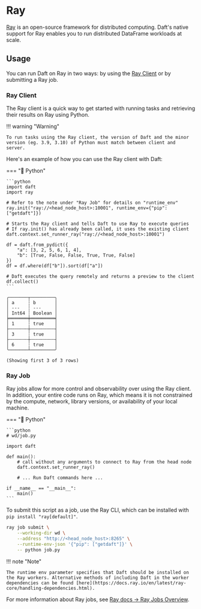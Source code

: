 # Ray

[Ray](https://docs.ray.io/en/latest/ray-overview/index.html) is an open-source framework for distributed computing. Daft's native support for Ray enables you to run distributed DataFrame workloads at scale.

## Usage

You can run Daft on Ray in two ways: by using the [Ray Client](https://docs.ray.io/en/latest/cluster/running-applications/job-submission/ray-client.html) or by submitting a Ray job.

### Ray Client

The Ray client is a quick way to get started with running tasks and retrieving their results on Ray using Python.

!!! warning "Warning"

    To run tasks using the Ray client, the version of Daft and the minor version (eg. 3.9, 3.10) of Python must match between client and server.

Here's an example of how you can use the Ray client with Daft:

=== "🐍 Python"

    ```python
    import daft
    import ray

    # Refer to the note under "Ray Job" for details on "runtime_env"
    ray.init("ray://<head_node_host>:10001", runtime_env={"pip": ["getdaft"]})

    # Starts the Ray client and tells Daft to use Ray to execute queries
    # If ray.init() has already been called, it uses the existing client
    daft.context.set_runner_ray("ray://<head_node_host>:10001")

    df = daft.from_pydict({
        "a": [3, 2, 5, 6, 1, 4],
        "b": [True, False, False, True, True, False]
    })
    df = df.where(df["b"]).sort(df["a"])

    # Daft executes the query remotely and returns a preview to the client
    df.collect()
    ```

```{title="Output"}
╭───────┬─────────╮
│ a     ┆ b       │
│ ---   ┆ ---     │
│ Int64 ┆ Boolean │
╞═══════╪═════════╡
│ 1     ┆ true    │
├╌╌╌╌╌╌╌┼╌╌╌╌╌╌╌╌╌┤
│ 3     ┆ true    │
├╌╌╌╌╌╌╌┼╌╌╌╌╌╌╌╌╌┤
│ 6     ┆ true    │
╰───────┴─────────╯

(Showing first 3 of 3 rows)
```

### Ray Job

Ray jobs allow for more control and observability over using the Ray client. In addition, your entire code runs on Ray, which means it is not constrained by the compute, network, library versions, or availability of your local machine.

=== "🐍 Python"

    ```python
    # wd/job.py

    import daft

    def main():
        # call without any arguments to connect to Ray from the head node
        daft.context.set_runner_ray()

        # ... Run Daft commands here ...

    if __name__ == "__main__":
        main()
    ```

To submit this script as a job, use the Ray CLI, which can be installed with `pip install "ray[default]"`.

```bash
ray job submit \
    --working-dir wd \
    --address "http://<head_node_host>:8265" \
    --runtime-env-json '{"pip": ["getdaft"]}' \
    -- python job.py
```

!!! note "Note"

    The runtime env parameter specifies that Daft should be installed on the Ray workers. Alternative methods of including Daft in the worker dependencies can be found [here](https://docs.ray.io/en/latest/ray-core/handling-dependencies.html).

For more information about Ray jobs, see [Ray docs -> Ray Jobs Overview](https://docs.ray.io/en/latest/cluster/running-applications/job-submission/index.html).
